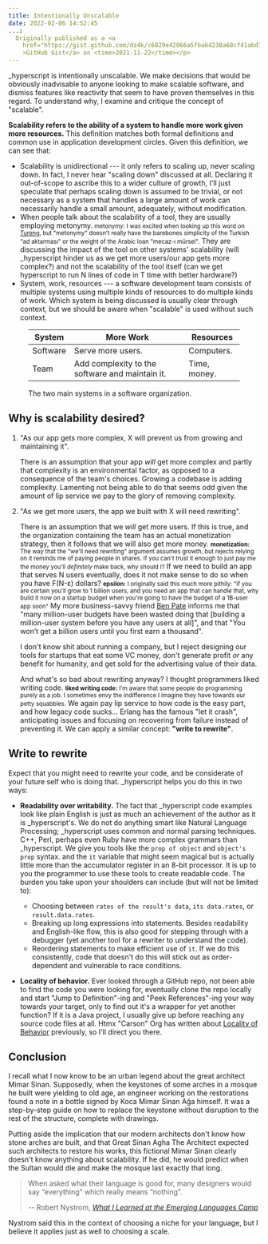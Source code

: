 ```yaml
---
title: Intentionally Unscalable
date: 2022-02-06 14:52:45
...:
  Originally published as a <a
  	href="https://gist.github.com/dz4k/c6829e42066a5fba64238a68cf41abd7"
  	>GitHub Gist</a> on <time>2021-11-22</time></p>
---
```


\_hyperscript is intentionally unscalable. We make decisions that would be
obviously inadvisable to anyone looking to make scalable software, and dismiss
features like reactivity that seem to have proven themselves in this regard. To
understand why, I examine and critique the concept of "scalable".

**Scalability refers to the ability of a system to handle more work given more
resources.** This definition matches both formal definitions and common use in
application development circles. Given this definition, we can see that:

*   Scalability is unidirectional --- it only refers to scaling up, never
	scaling down. In fact, I never hear "scaling down" discussed at all.
	Declaring it out-of-scope to ascribe this to a wider culture of growth, I'll
	just speculate that perhaps scaling down is assumed to be trivial, or not
	necessary as a system that handles a large amount of work can necessarily
	handle a small amount, adequately, without modification.
*   When people talk about the scalability of a tool, they are usually employing
	metonymy. 
	<span><small>metonymy: I was excited when looking up this word on 
	[Tureng][], but "metonymy" doesn't really have the barebones simplicity of 
	the Turkish "ad aktarması" or the weight of the Arabic loan "mecaz-ı 
	mürsel".</small></span>
	They are discussing the impact of the tool on other systems'
	scalability (will _hyperscript hinder us as we get more users/our app gets
	more complex?) and not the scalability of the tool itself (can we get
	hyperscript to run N lines of code in T time with better hardware?)
*   System, work, resources --- a software development team consists of multiple
	systems using multiple kinds of resources to do multiple kinds of work.
	Which system is being discussed is usually clear through context, but we
	should be aware when "scalable" is used without such context.

<figure>

| System   | More Work                                       | Resources       |
|----------|-------------------------------------------------|-----------------|
| Software | Serve more users.                               | Computers.      |
| Team     | Add complexity to the software and maintain it. | Time, money.    |

<figcaption>The two main systems in a software organization.</figcaption>
</figure>


## Why is scalability desired?

1.  "As our app gets more complex, X will prevent us from growing and
	maintaining it".

    There is an assumption that your app _will_ get more complex and partly that
    complexity is an environmental factor, as opposed to a consequence of the
    team's choices. Growing a codebase is adding complexity. Lamenting not being
    able to do that seems odd given the amount of lip service we pay to the
    glory of removing complexity.

2.	"As we get more users, the app we built with X will need rewriting".

	There is an assumption that we _will_ get more users. If this is true, and
	the organization containing the team has an actual monetization
	strategy, then it follows that we will also get more money.
	<span><small>**monetization:** The way that the "we'll need rewriting" 
	argument assumes growth, but rejects relying on it reminds me of paying 
	people in shares. If you can't trust it enough to just pay me the money 
	you'll <i class="sarc">definitely</i> make back, why should I?</small></span>
	If we need to build an app that serves N users eventually, does it not make 
	sense to do so when you have F(N-&epsilon;) dollars?
	<span><small>**epsilon:** I originally said this much more pithily: "if you
	are certain you'll grow to 1 billion users, and you need an app that can 
	handle that, why build it now on a startup budget when you're going to have
	the budget of a 1B-user app soon"</small></span>
	My more business-savvy friend [Ben Pate][] informs me that "many 
	million-user budgets have been wasted doing that [building a million-user 
	system before you have any users at all]", and that "You won’t get a billion
	users until you first earn a thousand".

	I don't know shit about running a company, but I reject designing our tools
	for startups that eat some VC money, don't generate profit _or_ any benefit
	for humanity, and get sold for the advertising value of their data.

	And what's so bad about rewriting anyway? I thought programmers liked
	writing code.
	<span><small>**liked writing code:** I'm aware that some people do 
	programming purely as a job. I sometimes envy the indifference I imagine 
	they have towards our petty squabbles.</small></span>
	We again pay lip service to how code is the easy part, and
	how legacy code sucks... Erlang has the famous "let it crash", anticipating
	issues and focusing on recovering from failure instead of preventing it. We
	can apply a similar concept: **"write to rewrite"**.


## Write to rewrite

Expect that you might need to rewrite your code, and be considerate of your
future self who is doing that. _hyperscript helps you do this in two ways:

-	**Readability over writability.** The fact that _hyperscript code examples
	look like plain English is just as much an achievement of the author as it
	is _hyperscript's. We do not do anything smart like Natural Language
	Processing; _hyperscript uses common and normal parsing techniques. C++,
	Perl, perhaps even Ruby have more complex grammars than _hyperscript. We
	give you tools like the `prop of object` and `object's prop` syntax. and the
	`it` variable that might seem magical but is actually little more than the
	accumulator register in an 8-bit processor. It is up to you the programmer
	to use these tools to create readable code. The burden you take upon your
	shoulders can include (but will not be limited to):
    -   Choosing between `rates of the result's data`, `its data.rates`, or
    	`result.data.rates`.
    -	Breaking up long expressions into statements. Besides readability and
    	English-like flow, this is also good for stepping through with a
    	debugger (yet another tool for a rewriter to understand the code).
    -	Reordering statements to make efficient use of `it`. If we do this
    	consistently, code that doesn't do this will stick out as
    	order-dependent and vulnerable to race conditions.

-	**Locality of behavior.** Ever looked through a GitHub repo, not been able
	to find the code you were looking for, eventually clone the repo locally and
	start "Jump to Definition"-ing and "Peek References"-ing your way towards
	your target, only to find out it's a wrapper for yet another function? If it
	is a Java project, I usually give up before reaching any source code files
	at all. Htmx "Carson" Org has written about [Locality of Behavior][]
	previously, so I'll direct you there.


## Conclusion

I recall what I now know to be an urban legend about the great architect Mimar
Sinan. Supposedly, when the keystones of some arches in a mosque he built were
yielding to old age, an engineer working on the restorations found a note in a
bottle signed by Koca Mimar Sinan Ağa himself. It was a step-by-step guide on
how to replace the keystone without disruption to the rest of the structure,
complete with drawings.

Putting aside the implication that our modern architects don't know how stone
arches are built, and that Great Sinan Agha The Architect expected such
architects to restore his works, this fictional Mimar Sinan clearly doesn't know
anything about scalability. If he did, he would predict when the Sultan would
die and make the mosque last exactly that long.

> When asked what their language is good for, many designers would say
> “everything” which really means “nothing”.
> <footer>
>
> -- Robert Nystrom, <cite>[What I Learned at the Emerging Languages Camp](http://journal.stuffwithstuff.com/2010/07/23/what-i-learned-at-the-emerging-languages-camp/)</cite>
> </footer>

Nystrom said this in the context of choosing a niche for your language, but I
believe it applies just as well to choosing a scale.

[Ben Pate]: https://twitter.com/benpate5280

[Locality of Behavior]: https://htmx.org/essays/locality-of-behaviour

[Tureng]: https://tureng.com



